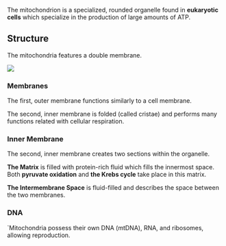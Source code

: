 The mitochondrion is a specialized, rounded organelle found in **eukaryotic cells** which specialize in the production of large amounts of ATP.

## Structure

The mitochondria features a double membrane.

![](Mitochondria_Diagram.png)
### Membranes

The first, outer membrane functions similarly to a cell membrane.

The second, inner membrane is folded (called cristae) and performs many functions related with cellular respiration.

### Inner Membrane

The second, inner membrane creates two sections within the organelle. 

**The Matrix** is filled with protein-rich fluid which fills the innermost space. Both **pyruvate oxidation** and **the Krebs cycle** take place in this matrix.

**The Intermembrane Space** is fluid-filled and describes the space between the two membranes.

### DNA

`Mitochondria possess their own DNA (mtDNA), RNA, and ribosomes, allowing reproduction.